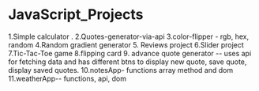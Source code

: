 # JavaScript_Projects
1.Simple calculator                                                                               .
2.Quotes-generator-via-api
3.color-flipper - rgb, hex, random
4.Random gradient generator
5. Reviews project
6.Slider project
7.Tic-Tac-Toe game
8.flipping card
9. advance quote generator -- uses api for fetching data and has different btns to display new quote, save quote, display saved quotes.
10.notesApp- functions array method and dom
11.weatherApp-- functions, api, dom
